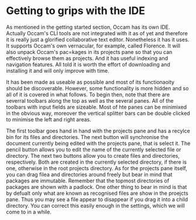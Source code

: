 # Getting to grips with the IDE

As mentioned in the getting started section, Occam has its own IDE. 
Actually Occam's CLI tools are not integrated with it as of yet and therefore it is really just a glorified collaborative text editor.
Nonetheless it has it uses. 
It supports Occam's own vernacular, for example, called Florence. 
It will also unpack Occam's pac=kages in its projects pane so that you can effectively browse them as projects. 
And it has useful indexing and navigation features.
All told it is worth the effort of downloading and installing it and will only improve with time.

It has been made as useable as possible and most of its functionaoity should be discoverable.
However, some functionality is more hidden and so all of it is covered in what follows.
To begin then, note that there are severral toolbars along the top as well as the several panes.
All of the toolbars with input fields are sizeable.
Most of hte panes can be minimixed in the obvious way, moreover the vertical splitter bars can be double clicked to minimise the left and right areas.

The first toolbar goes hand in hand with the projects pane and has a recylce bin for its files and directories.
The next button will synchronise the document currently being edited with the projects pane, that is select it.
The pencil button allows you to edit the name of the currently selected file or directory.
The next two buttons allow you to create files and directories, respectively.
Both are created in the currently selected directory, if there is one, otherwise in the root projects directory.
As for the projects pane itself, you can drag filea and directories around freely but bear in mind that packages are immutable.
Remember that the topmost directories of packages are shown with a padlock.
One other thing to bear in mind is that by defualt only what are known as recognised files are show in the proejcts pane.
Thus you may see a file appear to disappear if you drag it into a child directory.
You can correct this easily enough in the settings, which we will come to in a while.

